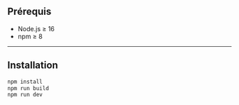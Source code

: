 ## Prérequis

- Node.js ≥ 16
- npm ≥ 8

---

## Installation

```bash
npm install
npm run build
npm run dev
